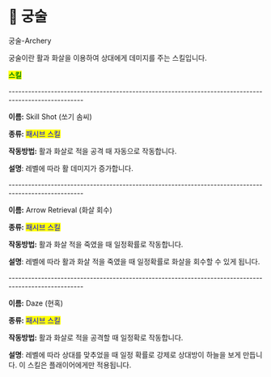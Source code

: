 # 🏹 궁술

궁술-Archery



궁술이란 활과 화살을 이용하여 상대에게 데미지를 주는 스킬입니다.



<mark style="color:green;">**스킬**</mark>

\-----------------------------------------------------------------------------------------------------

**이름:** Skill Shot (쏘기 솜씨)

**종류:** <mark style="color:blue;">패시브 스킬</mark>

**작동방법:** 활과 화살로 적을 공격  때 자동으로 작동합니다.

**설명**: 레벨에 따라 활 데미지가 증가합니다.

\-----------------------------------------------------------------------------------------------------

**이름:** Arrow Retrieval (화살 회수)

**종류:** <mark style="color:blue;">패시브 스킬</mark>

**작동방법:** 활과 화살 적을 죽였을 때 일정확률로 작동합니다.

**설명**: 레벨에 따라 활과 화살 적을 죽였을 때 일정확률로 화살을 회수할 수 있게 됩니다.

\-----------------------------------------------------------------------------------------------------

**이름:** Daze (현혹)

**종류:** <mark style="color:blue;">패시브 스킬</mark>

**작동방법:** 활과 화살로 적을 공격할 때 일정확로 작동합니다.

**설명**: 레벨에 따라 상대를 맞추었을 때 일정 확률로 강제로 상대방이 하늘을 보게 만듭니다. 이 스킬은 플래이어에게만 적용됩니다.&#x20;
